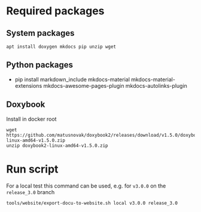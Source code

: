 # Required packages

## System packages

```
apt install doxygen mkdocs pip unzip wget
```

## Python packages

- pip install markdown_include mkdocs-material mkdocs-material-extensions mkdocs-awesome-pages-plugin mkdocs-autolinks-plugin

## Doxybook

Install in docker root

```
wget https://github.com/matusnovak/doxybook2/releases/download/v1.5.0/doxybook2-linux-amd64-v1.5.0.zip
unzip doxybook2-linux-amd64-v1.5.0.zip
```

# Run script

For a local test this command can be used, e.g. for `v3.0.0` on the `release_3.0` branch
```
tools/website/export-docu-to-website.sh local v3.0.0 release_3.0
```
